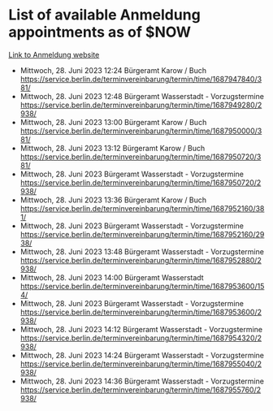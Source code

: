 # List of available Anmeldung appointments as of $NOW
[Link to Anmeldung website](https://service.berlin.de/terminvereinbarung/termin/tag.php?termin=1&anliegen[]=120686&dienstleisterlist=122210,122217,327316,122219,327312,122227,327314,122231,327346,122243,327348,122254,122252,329742,122260,329745,122262,329748,122271,327278,122273,327274,122277,327276,330436,122280,327294,122282,327290,122284,327292,122291,327270,122285,327266,122286,327264,122296,327268,150230,329760,122297,327286,122294,327284,122312,329763,122314,329775,122304,327330,122311,327334,122309,327332,317869,122281,327352,122279,329772,122283,122276,327324,122274,327326,122267,329766,122246,327318,122251,327320,122257,327322,122208,327298,122226,327300&herkunft=http%3A%2F%2Fservice.berlin.de%2Fdienstleistung%2F120686%2F)
- Mittwoch, 28. Juni 2023 12:24 Bürgeramt Karow / Buch https://service.berlin.de/terminvereinbarung/termin/time/1687947840/381/
- Mittwoch, 28. Juni 2023 12:48 Bürgeramt Wasserstadt - Vorzugstermine https://service.berlin.de/terminvereinbarung/termin/time/1687949280/2938/
- Mittwoch, 28. Juni 2023 13:00 Bürgeramt Karow / Buch https://service.berlin.de/terminvereinbarung/termin/time/1687950000/381/
- Mittwoch, 28. Juni 2023 13:12 Bürgeramt Karow / Buch https://service.berlin.de/terminvereinbarung/termin/time/1687950720/381/
- Mittwoch, 28. Juni 2023  Bürgeramt Wasserstadt - Vorzugstermine https://service.berlin.de/terminvereinbarung/termin/time/1687950720/2938/
- Mittwoch, 28. Juni 2023 13:36 Bürgeramt Karow / Buch https://service.berlin.de/terminvereinbarung/termin/time/1687952160/381/
- Mittwoch, 28. Juni 2023  Bürgeramt Wasserstadt - Vorzugstermine https://service.berlin.de/terminvereinbarung/termin/time/1687952160/2938/
- Mittwoch, 28. Juni 2023 13:48 Bürgeramt Wasserstadt - Vorzugstermine https://service.berlin.de/terminvereinbarung/termin/time/1687952880/2938/
- Mittwoch, 28. Juni 2023 14:00 Bürgeramt Wasserstadt https://service.berlin.de/terminvereinbarung/termin/time/1687953600/154/
- Mittwoch, 28. Juni 2023  Bürgeramt Wasserstadt - Vorzugstermine https://service.berlin.de/terminvereinbarung/termin/time/1687953600/2938/
- Mittwoch, 28. Juni 2023 14:12 Bürgeramt Wasserstadt - Vorzugstermine https://service.berlin.de/terminvereinbarung/termin/time/1687954320/2938/
- Mittwoch, 28. Juni 2023 14:24 Bürgeramt Wasserstadt - Vorzugstermine https://service.berlin.de/terminvereinbarung/termin/time/1687955040/2938/
- Mittwoch, 28. Juni 2023 14:36 Bürgeramt Wasserstadt - Vorzugstermine https://service.berlin.de/terminvereinbarung/termin/time/1687955760/2938/
